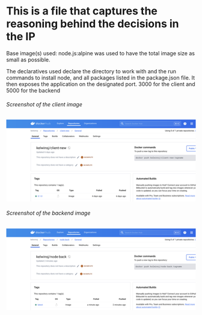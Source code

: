 # This is a file that captures the reasoning behind the decisions in the IP

Base image(s) used: node.js:alpine was used to have the total image size as small as possible.

The declaratives used declare the directory to work with and the run commands to install node, and all packages listed in the package.json file. It then exposes the application on the designated port. 3000 for the client and 5000 for the backend

###### Screenshot of the client image

![Screenshot of the client image on Docker hub](/screenshots/client.png "Client image on Socker hub")

###### Screenshot of the backend image

![Screenshot of the backend image on Docker hub](/screenshots/backend.png "Client image on Socker hub")